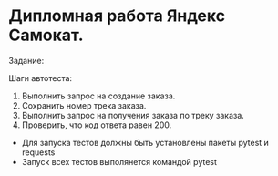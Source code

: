 ﻿# Дипломная работа Яндекс Самокат.

Задание:

Шаги автотеста:
1. Выполнить запрос на создание заказа.
2. Сохранить номер трека заказа.
3. Выполнить запрос на получения заказа по треку заказа.
4. Проверить, что код ответа равен 200.


- Для запуска тестов должны быть установлены пакеты pytest и requests
- Запуск всех тестов выполянется командой pytest
